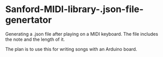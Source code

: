 # Sanford-MIDI-library-.json-file-genertator
Generating a .json file after playing on a MIDI keyboard. The file includes the note and the length of it.

The plan is to use this for writing songs with an Arduino board.
